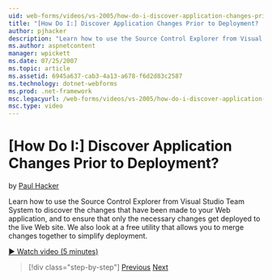 ```yaml
---
uid: web-forms/videos/vs-2005/how-do-i-discover-application-changes-prior-to-deployment
title: "[How Do I:] Discover Application Changes Prior to Deployment? | Microsoft Docs"
author: pjhacker
description: "Learn how to use the Source Control Explorer from Visual Studio Team System to discover the changes that have been made to your Web application, and to ensur..."
ms.author: aspnetcontent
manager: wpickett
ms.date: 07/25/2007
ms.topic: article
ms.assetid: 6945a637-cab3-4a13-a678-f6d2d83c2587
ms.technology: dotnet-webforms
ms.prod: .net-framework
msc.legacyurl: /web-forms/videos/vs-2005/how-do-i-discover-application-changes-prior-to-deployment
msc.type: video
---
```

[How Do I:] Discover Application Changes Prior to Deployment?
====================
by [Paul Hacker](https://github.com/pjhacker)

Learn how to use the Source Control Explorer from Visual Studio Team System to discover the changes that have been made to your Web application, and to ensure that only the necessary changes get deployed to the live Web site. We also look at a free utility that allows you to merge changes together to simplify deployment.

[&#9654; Watch video (5 minutes)](https://channel9.msdn.com/Blogs/ASP-NET-Site-Videos/how-do-i-discover-application-changes-prior-to-deployment)

>[!div class="step-by-step"]
[Previous](how-do-i-publish-and-analyze-test-results.md)
[Next](how-do-i-implement-continuous-integration-with-team-foundation.md)